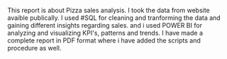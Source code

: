This report is about Pizza sales analysis. I took the data from website avaible publically. I used #SQL for cleaning and tranforming the data and gaining different insights regarding sales.
and i used POWER BI for analyzing and visualizing KPI's, patterns and trends. I have made a complete report in PDF format where i have added the scripts and procedure as well.
